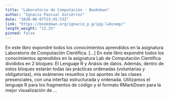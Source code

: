 ```yaml
---
title: "Laboratorio de Computación - Bookdown"
author: "Ignacio Pascual Gutiérrez"
date: "2020-06-07T23:45:53Z"
link: "https://bookdown.org/ignacio_p_g/ipg-labcomp/"
length_weight: "12.2%"
pinned: false
---
```


En este libro expondré todos los conocimientos aprendidos en la asignatura Laboratorio de Computación Científica. [...] En este libro expondré todos los conocimientos aprendidos en la asignatura Lab de Computación Científica divididos en 2 bloques: El Lenguaje R y Anásis de datos. Además, dentro de estos bloques estarán todas las prácticas ordenadas (voluntarias y obligatorias), mis exámenes resueltos y los apuntes de las clases presenciales, con una interfaz estructurada y ordenada. Utilizamos el lenguaje R para los fragmentos de código y el formato RMarkDown para la mejor visualización de ...
